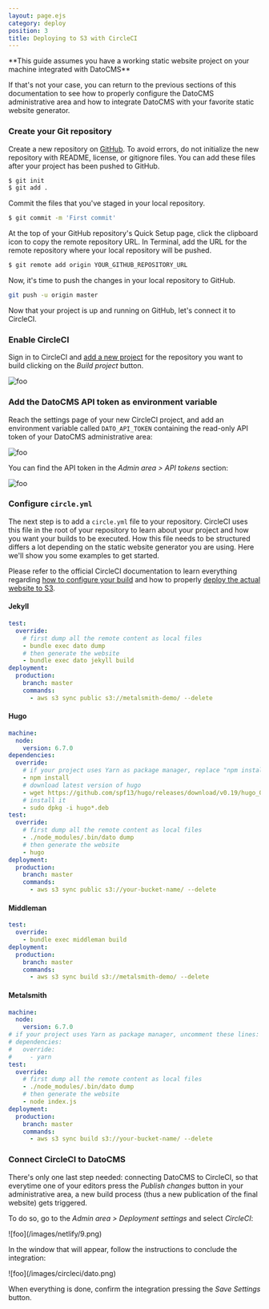 ```yaml
---
layout: page.ejs
category: deploy
position: 3
title: Deploying to S3 with CircleCI
---
```


<div class="note">
**This guide assumes you have a working static website project on your machine integrated with DatoCMS**

If that's not your case, you can return to the previous sections of this documentation to see how to properly configure the DatoCMS administrative area and how to integrate DatoCMS with your favorite static website generator. 
</div>

### Create your Git repository

Create a new repository on [GitHub](https://github.com/new). To avoid errors, do not initialize the new repository with README, license, or gitignore files. You can add these files after your project has been pushed to GitHub.

```bash
$ git init
$ git add .
```

Commit the files that you've staged in your local repository.

```bash
$ git commit -m 'First commit'
```

At the top of your GitHub repository's Quick Setup page, click the clipboard icon to copy the remote repository URL. In Terminal, add the URL for the remote repository where your local repository will be pushed.

```bash
$ git remote add origin YOUR_GITHUB_REPOSITORY_URL
```

Now, it's time to push the changes in your local repository to GitHub.

```bash
git push -u origin master
```

Now that your project is up and running on GitHub, let's connect it to CircleCI.

### Enable CircleCI

Sign in to CircleCI and [add a new project](https://circleci.com/add-projects) for the repository you want to build clicking on the *Build project* button.

![foo](/images/circleci/add-project.png)

### Add the DatoCMS API token as environment variable

Reach the settings page of your new CircleCI project, and add an environment variable called `DATO_API_TOKEN` containing the read-only API token of your DatoCMS administrative area:

![foo](/images/circleci/env.png)

You can find the API token in the *Admin area > API tokens* section:

![foo](/images/api-token.png)

### Configure `circle.yml`

The next step is to add a `circle.yml` file to your repository. CircleCI uses this file in the root of your repository to learn about your project and how you want your builds to be executed. How this file needs to be structured differs a lot depending on the static website generator you are using. Here we'll show you some examples to get started. 

Please refer to the official CircleCI documentation to learn everything regarding [how to configure your build](https://circleci.com/docs/1.0/configuration/) and how to properly [deploy the actual website to S3](https://circleci.com/docs/1.0/continuous-deployment-with-amazon-s3/).

#### Jekyll

```yaml
test:
  override:
    # first dump all the remote content as local files
    - bundle exec dato dump
    # then generate the website
    - bundle exec dato jekyll build
deployment:
  production:
    branch: master
    commands:
      - aws s3 sync public s3://metalsmith-demo/ --delete
```

#### Hugo

```yaml
machine:
  node:
    version: 6.7.0
dependencies:
  override:
    # if your project uses Yarn as package manager, replace "npm install" with "yarn"
    - npm install
    # download latest version of hugo
    - wget https://github.com/spf13/hugo/releases/download/v0.19/hugo_0.19-64bit.deb
    # install it
    - sudo dpkg -i hugo*.deb
test:
  override:
    # first dump all the remote content as local files
    - ./node_modules/.bin/dato dump
    # then generate the website
    - hugo
deployment:
  production:
    branch: master
    commands:
      - aws s3 sync public s3://your-bucket-name/ --delete
```

#### Middleman

```yaml
test:
  override:
    - bundle exec middleman build
deployment:
  production:
    branch: master
    commands:
      - aws s3 sync build s3://metalsmith-demo/ --delete
```

#### Metalsmith

```yaml
machine:
  node:
    version: 6.7.0
# if your project uses Yarn as package manager, uncomment these lines:
# dependencies:
#   override:
#     - yarn
test:
  override:
    # first dump all the remote content as local files
    - ./node_modules/.bin/dato dump
    # then generate the website
    - node index.js
deployment:
  production:
    branch: master
    commands:
      - aws s3 sync build s3://your-bucket-name/ --delete
```

### Connect CircleCI to DatoCMS

There's only one last step needed: connecting DatoCMS to CircleCI, so that everytime one of your editors press the *Publish changes* button in your administrative area, a new build process (thus a new publication of the final website) gets triggered.

To do so, go to the *Admin area > Deployment settings* and select *CircleCI*:

<div class="smaller">
![foo](/images/netlify/9.png)
</div>

In the window that will appear, follow the instructions to conclude the integration:

<div class="smaller">
![foo](/images/circleci/dato.png)
</div>

When everything is done, confirm the integration pressing the *Save Settings* button.


